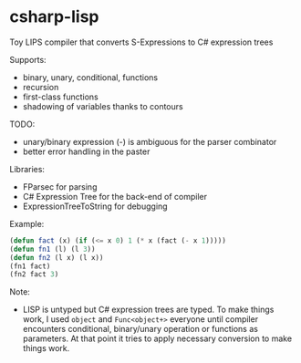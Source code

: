 # csharp-lisp

Toy LIPS compiler that converts S-Expressions to C# expression trees

Supports:
- binary, unary, conditional, functions
- recursion
- first-class functions
- shadowing of variables thanks to contours

TODO:
- unary/binary expression (-) is ambiguous for the parser combinator 
- better error handling in the paster

Libraries:
- FParsec for parsing
- C# Expression Tree for the back-end of compiler
- ExpressionTreeToString for debugging 

Example:

```lisp
(defun fact (x) (if (<= x 0) 1 (* x (fact (- x 1)))))
(defun fn1 (l) (l 3))
(defun fn2 (l x) (l x))
(fn1 fact)
(fn2 fact 3)
```

Note:
- LISP is untyped but C# expression trees are typed. To make things work, I used `object` and `Func<object+>` everyone until compiler encounters conditional, binary/unary operation or functions as parameters. At that point it tries to apply necessary conversion to make things work.
